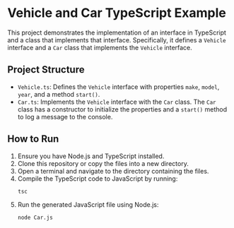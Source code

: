 # Vehicle and Car TypeScript Example

This project demonstrates the implementation of an interface in TypeScript and a class that implements that interface. Specifically, it defines a `Vehicle` interface and a `Car` class that implements the `Vehicle` interface.

## Project Structure

- `Vehicle.ts`: Defines the `Vehicle` interface with properties `make`, `model`, `year`, and a method `start()`.
- `Car.ts`: Implements the `Vehicle` interface with the `Car` class. The `Car` class has a constructor to initialize the properties and a `start()` method to log a message to the console.

## How to Run

1. Ensure you have Node.js and TypeScript installed.
2. Clone this repository or copy the files into a new directory.
3. Open a terminal and navigate to the directory containing the files.
4. Compile the TypeScript code to JavaScript by running:
    ```bash
    tsc
    ```
5. Run the generated JavaScript file using Node.js:
    ```bash
    node Car.js
    ```

